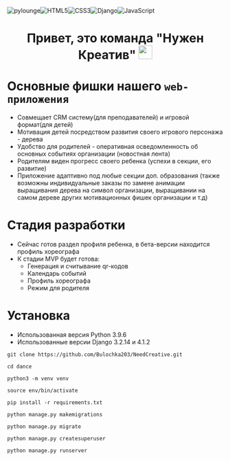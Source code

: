 ![pylounge](https://img.shields.io/pypi/pyversions/django?color=orange&style=for-the-badge)![HTML5](https://img.shields.io/badge/html5-%23E34F26.svg?style=for-the-badge&logo=html5&logoColor=white)![CSS3](https://img.shields.io/badge/css3-%231572B6.svg?style=for-the-badge&logo=css3&logoColor=white)![Django](https://img.shields.io/badge/django-%23092E20.svg?style=for-the-badge&logo=django&logoColor=white)![JavaScript](https://img.shields.io/badge/javascript-%23323330.svg?style=for-the-badge&logo=javascript&logoColor=%23F7DF1E)

<h1 align="center">Привет, это команда "Нужен Креатив"
<img src="https://github.com/blackcater/blackcater/raw/main/images/Hi.gif" height="32"/></h1>

# Основные фишки нашего `web-приложения`
 
+ Cовмещает CRM систему(для преподавателей) и игровой формат(для детей)
+ Мотивация детей посредством развития своего игрового персонажа - дерева
+ Удобство для родителей - оперативная осведомленность об основных событиях организации (новостная лента)
+ Родителям виден прогресс своего ребенка  (успехи в секции, его развитие)
+ Приложение адаптивно под любые секции доп. образования (также возможны индивидуальные заказы по замене анимации выращивания дерева на символ организации, выращивании на самом дереве других мотивационных фишек организации и т.д)

# Стадия разработки
+ Сейчас готов раздел профиля ребенка, в бета-версии находится профиль хореографа
+ К стадии MVP будет готова: 
    + Генерация и считывание qr-кодов 
    + Календарь событий 
    + Профиль хореографа
    + Режим для родителя 
# Установка

+ Использованная версия Python 3.9.6
+ Использованные версии Django 3.2.14 и 4.1.2

```
git clone https://github.com/Bulochka203/NeedCreative.git
```
```
cd dance
```
```
python3 -m venv venv
```
```
source env/bin/activate
```
```
pip install -r requirements.txt
```
```
python manage.py makemigrations
```
```
python manage.py migrate
```
```
python manage.py createsuperuser
```
```
python manage.py runserver
```
